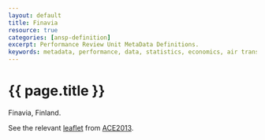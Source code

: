 ```yaml
---
layout: default
title: Finavia
resource: true
categories: [ansp-definition]
excerpt: Performance Review Unit MetaData Definitions.
keywords: metadata, performance, data, statistics, economics, air transport, flights, europe, cost efficiency
---
```

# {{ page.title }}

Finavia, Finland.

See the relevant [leaflet][leaf] from [ACE2013].

[leaf]: <Finavia_Finland_ACE_2013.pdf> "ACE 2013 Benchmarking Report Factsheet: {{ page.title }}"

[ACE2013]: <https://www.eurocontrol.int/sites/default/files/publication/files/ace2012-benchmarking-report.pdf> "ACE 2013 Benchmarking Report"
